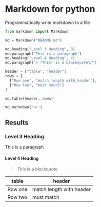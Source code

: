 # Markdown for python
Programmatically write markdown to a file

```python
from markdown import Markdown

md = Markdown("README.md")

md.heading("Level 3 Heading", 3)
md.paragraph("This is a paragraph")
md.heading("Level 4 Heading", 4)
md.paragraph("> *This* is a blockquote\n")

header = ["table", "header"]
rows = [
  ["Row one", "match length with header"],
  ["Row two", "must match"]
]

md.table(header, rows)

md.markdown('a+')
```

## Results
### Level 3 Heading
This is a paragraph
#### Level 4 Heading
> *This* is a blockquote

|table|header|
|---|---|
|Row one|match length with header|
|Row two|must match|
